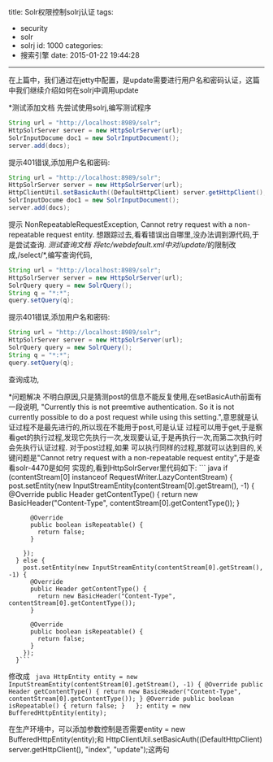 title: Solr权限控制solrj认证
tags:
  - security
  - solr
  - solrj
id: 1000
categories:
  - 搜索引擎
date: 2015-01-22 19:44:28
---

在上篇中，我们通过在jetty中配置，是update需要进行用户名和密码认证，这篇中我们继续介绍如何在solrj中调用update

*测试添加文档 
先尝试使用solrj,编写测试程序 
``` java
String url = "http://localhost:8989/solr"; 
HttpSolrServer server = new HttpSolrServer(url); 
SolrInputDocume doc1 = new SolrInputDocument(); 
server.add(docs); 
```
提示401错误,添加用户名和密码: 
``` java
String url = "http://localhost:8989/solr"; 
HttpSolrServer server = new HttpSolrServer(url); 
HttpClientUtil.setBasicAuth((DefaultHttpClient) server.getHttpClient(), "index", "update"); 
SolrInputDocume doc1 = new SolrInputDocument(); 
server.add(docs); 
```
提示 NonRepeatableRequestException, Cannot retry request with a non-repeatable request entity. 想跟踪过去,看看错误出自哪里,没办法调到源代码,于是尝试查询. 
*测试查询文档 
将etc/webdefault.xml中对<url-pattern>/update/*</url-pattern>的限制改成,<url-pattern>/select/*</url-pattern>,编写查询代码, 
``` java
String url = "http://localhost:8989/solr"; 
HttpSolrServer server = new HttpSolrServer(url); 
SolrQuery query = new SolrQuery(); 
String q = "*:*"; 
query.setQuery(q); 
```
提示401错误,添加用户名和密码: 
``` java
String url = "http://localhost:8989/solr"; 
HttpSolrServer server = new HttpSolrServer(url); 
SolrQuery query = new SolrQuery(); 
String q = "*:*"; 
query.setQuery(q); 
```
查询成功, 

*问题解决 
不明白原因,只是猜测post的信息不能反复使用,在setBasicAuth前面有一段说明, "Currently this is not preemtive authentication. So it is 
not currently possible to do a post request while using this setting.",意思就是认证过程不是最先进行的,所以现在不能用于post,可是认证 
过程可以用于get,于是察看get的执行过程,发现它先执行一次,发现要认证,于是再执行一次,而第二次执行时会先执行认证过程. 对于post过程,如果 
可以执行同样的过程,那就可以达到目的,关键问题是"Cannot retry request with a non-repeatable request entity",于是查看solr-4470是如何 
实现的,看到HttpSolrServer里代码如下: 
    ``` java
     if (contentStream[0] instanceof RequestWriter.LazyContentStream) {
        post.setEntity(new InputStreamEntity(contentStream[0].getStream(), -1) {
          @Override
          public Header getContentType() {
            return new BasicHeader("Content-Type", contentStream[0].getContentType());
          }

          @Override
          public boolean isRepeatable() {
            return false;
          }

        });
      } else {
        post.setEntity(new InputStreamEntity(contentStream[0].getStream(), -1) {
          @Override
          public Header getContentType() {
            return new BasicHeader("Content-Type", contentStream[0].getContentType());
          }

          @Override
          public boolean isRepeatable() {
            return false;
          }
        });
      }```
修改成 
     ``` java
     HttpEntity entity = new InputStreamEntity(contentStream[0].getStream(), -1) {
         @Override
         public Header getContentType() {
             return new BasicHeader("Content-Type", contentStream[0].getContentType());
         }
         @Override
         public boolean isRepeatable() {
             return false;
         }  
     };
     entity = new BufferedHttpEntity(entity);```

在生产环境中，可以添加参数控制是否需要entity = new BufferedHttpEntity(entity);和 
HttpClientUtil.setBasicAuth((DefaultHttpClient) server.getHttpClient(), "index", "update");这两句
